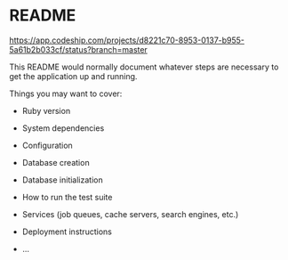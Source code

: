 # README
https://app.codeship.com/projects/d8221c70-8953-0137-b955-5a61b2b033cf/status?branch=master

This README would normally document whatever steps are necessary to get the
application up and running.

Things you may want to cover:

* Ruby version

* System dependencies

* Configuration

* Database creation

* Database initialization

* How to run the test suite

* Services (job queues, cache servers, search engines, etc.)

* Deployment instructions

* ...
